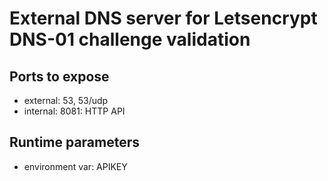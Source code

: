 # External DNS server for Letsencrypt DNS-01 challenge validation
## Ports to expose

- external: 53, 53/udp
- internal: 8081: HTTP API

## Runtime parameters

- environment var: APIKEY
